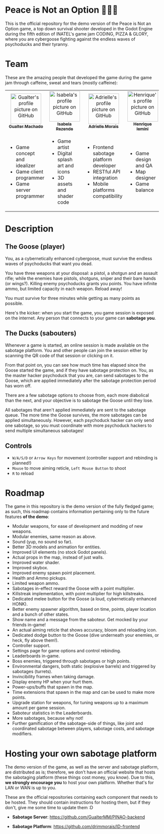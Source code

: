 
# Peace is Not an Option 🪿💥🦆

This is the official repository for the demo version of the Peace is Not an Option game, a top down survival shooter developed in the Godot Engine during the fifth edition of INATEL's game jam CODING, PIZZA & GLORY, where you are cybergoose fighting against the endless waves of psychoducks and their tyranny.

# Team

These are the amazing people that developed the game during the game jam through caffeine, sweat and tears (mostly caffeine):

<table>
  <tr>
    <td align="center">
      <a href="https://github.com/GualterMM">
        <img src="https://avatars.githubusercontent.com/u/35864822?v=4" width="100px;" alt="Gualter's profile picture on GitHub"/><br>
        <sub>
          <b>Gualter Machado</b>
        </sub>
      </a>
    </td>
    <td align="center">
      <a href="https://github.com/IsabelaRezendeB">
        <img src="https://avatars.githubusercontent.com/u/49520751?v=4" width="100px;" alt="Isabela's profile picture on GitHub"/><br>
        <sub>
          <b>Isabela Rezende</b>
        </sub>
      </a>
    </td>
    <td align="center">
      <a href="https://github.com/drimmorais">
        <img src="https://avatars.githubusercontent.com/u/46358256?v=4" width="100px;" alt="Adrielle's profile picture on GitHub"/><br>
        <sub>
          <b>Adrielle Morais</b>
        </sub>
      </a>
    </td>
    <td align="center">
      <a href="https://github.com/henriemini">
        <img src="https://avatars.githubusercontent.com/u/61487012?v=4" width="100px;" alt="Henrique's profile picture on GitHub"/><br>
        <sub>
          <b>Henrique Iemini</b>
        </sub>
      </a>
    </td>
  </tr>
  <tr>
    <td>
        <ul>
            <li>Game concept and idealizer</li>
            <li>Game client programmer</li>
            <li>Game server programmer</li>
        </ul>
    </td>
    <td>
        <ul>
            <li>Game artist</li>
            <li>Digital splash art and icons</li>
            <li>3D assets and shader code</li>
        </ul>
    </td>
    <td>
        <ul>
            <li>Frontend sabotage platform developer</li>
            <li>RESTful API integration</li>
            <li>Mobile platforms compatibility</li>
        </ul>
    </td>
    <td>
        <ul>
            <li>Game design and QA</li>
            <li>Map designer</li>
            <li>Game balance</li>
        </ul>
    </td>
  </tr>
</table>

# Description
## The Goose (player)
You, as a cybernetically enhanced cybergoose, must survive the endless waves of psychoducks that want you dead. 

You have three weapons at your disposal: a pistol, a shotgun and an assault rifle; while the enemies have pistols, shotguns, sniper and their bare hands (or wings?). Killing enemy psychoducks grants you points. You have infinite ammo, but limited capacity in each weapon. Reload away!

You must survive for three minutes while getting as many points as possible.

Here's the kicker: when you start the game, you game session is exposed on the internet. Any person that connects to your game can **sabotage you**.

## The Ducks (sabouters)
Whenever a game is started, an online session is made available on the sabotage platform. You and other people can join the session either by scanning the QR code of that session or clicking on it.

From that point on, you can see how much time has elapsed since the Goose started the game, and if they have sabotage protection on. You, as the master hacker psychoduck that you are, can send sabotages to the Goose, which are applied immediately after the sabotage protection period has worn off.

There are a few sabotage options to choose from, each more diabolical than the next, and your objective is to sabotage the Goose until they lose.

All sabotages that aren't applied immediately are sent to the sabotage queue. The more time the Goose survives, the more sabotages can be applied simultaneously. However, each psychoduck hacker can only send one sabotage, so you must coordinate with more psychoduck hackers to send multiple simultaneous sabotages!

## Controls
* `W/A/S/D` or `Arrow Keys` for movement (controller support and rebinding is planned!)
* `Mouse` to move aiming reticle, `Left Mouse Button` to shoot
* `R` to reload

# Roadmap
The game in this repository is the demo version of the fully fledged game; as such, this roadmap contains information pertaining only to the future features **of the demo**:
* Modular weapons, for ease of development and modding of new weapons.
* Modular enemies, same reason as above.
* Sound (yup, no sound so far).
* Better 3D models and animation for entities.
* Improved UI elements (no stock Godot panels).
* Actual props in the map, instead of just walls.
* Improved water shader.
* Improved skybox.
* Improved enemy spawn point placement.
* Health and Ammo pickups.
* Limited weapon ammo.
* Sabotages in-effect reward the Goose with a point multiplier.
* Killstreak implementation, with point multiplier for high killstreaks.
* Dedicated melee button for the Goose (a loud, cybernetically enhanced HONK).
* Better enemy spawner algorithm, based on time, points, player location and a bunch of other states.
* Show name and a message from the saboteur. Get mocked by your friends in-game!
* An actual aiming reticle that shows accuracy, bloom and reloading icon.
* Dedicated dodge button to the Goose (dive underneath your enemies, or heck, fly above them!).
* Controller support.
* Settings page for game options and control rebinding.
* Leaderboards in-game.
* Boss enemies, triggered through sabotages or high points.
* Environmental dangers, both static (explosive barrels) and triggered by sabotages (turrets).
* Invincibility frames when taking damage.
* Display enemy HP when your hurt them.
* Power-ups/buffs that spawn in the map.
* Time extensions that spawn in the map and can be used to make more points.
* Upgrade station for weapons, for tuning weapons up to a maximum amount per game session.
* Saboteur statistics in the Leaderboards.
* More sabotages, because why not!
* Further gamification of the sabotage-side of things, like joint and coordinated sabotage between players, sabotage costs, and sabotage modifiers.

# Hosting your own sabotage platform

The demo version of the game, as well as the server and sabotage platform, are distributed as is; therefore, we don't have an official website that hosts the sabotaging platform (these things cost money, you know). Due to this, **we strongly encourage you** to host your own platform. Whether that's for LAN or WAN is up to you.

These are the official repositories containing each component that needs to be hosted. They should contain instructions for hosting them, but if they don't, give me some time to update them :D

* **Sabotage Server**: https://github.com/GualterMM/PINAO-backend

* **Sabotage Platform**: https://github.com/drimmorais/ID-frontend

